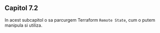 ## Capitol 7.2

In acest subcapitol o sa parcurgem Terraform `Remote State`, cum o putem manipula si utiliza.